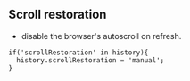 ## Scroll restoration
- disable the browser's autoscroll on refresh.
```
if('scrollRestoration' in history){
  history.scrollRestoration = 'manual';
}
```
